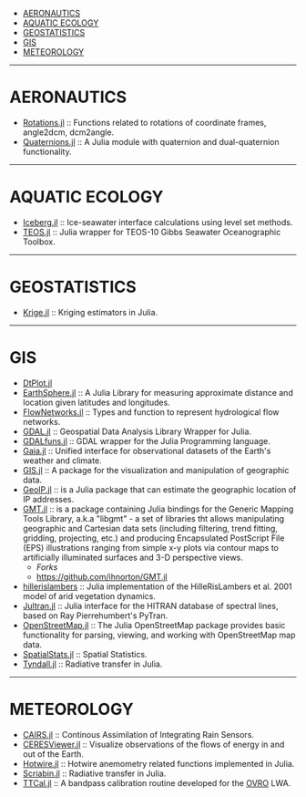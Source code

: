 - [AERONAUTICS](#aeronautics)
- [AQUATIC ECOLOGY](#aquatic-ecology)
- [GEOSTATISTICS](#geostatistics)
- [GIS](#gis)
- [METEOROLOGY](#meteorology)

----

# AERONAUTICS
- [Rotations.jl](https://github.com/ronisbr/Rotations.jl) :: Functions related to rotations of coordinate frames, angle2dcm, dcm2angle.
- [Quaternions.jl](https://github.com/forio/Quaternions.jl) :: A Julia module with quaternion and dual-quaternion functionality.

----

# AQUATIC ECOLOGY
- [Iceberg.jl](https://github.com/njwilson23/Iceberg.jl) :: Ice-seawater interface calculations using level set methods.
- [TEOS.jl](https://github.com/njwilson23/TEOS.jl) :: Julia wrapper for TEOS-10 Gibbs Seawater Oceanographic Toolbox.

----

# GEOSTATISTICS
- [Krige.jl](https://github.com/njwilson23/Krige.jl) :: Kriging estimators in Julia.

----

# GIS 
- [DtPlot.jl](https://github.com/dejakaymac/DtPlot.jl)
- [EarthSphere.jl](https://github.com/cuevasclemente/EarthSphere.jl) :: A Julia Library for measuring approximate distance and location given latitudes and longitudes.
- [FlowNetworks.jl](https://github.com/scheidan/FlowNetworks.jl) :: Types and function to represent hydrological flow networks.
- [GDAL.jl](https://github.com/wkearn/GDAL.jl) :: Geospatial Data Analysis Library Wrapper for Julia.
- [GDALfuns.jl](https://github.com/meggart/GDALfuns.jl) :: GDAL wrapper for the Julia Programming language.
- [Gaia.jl](https://github.com/jsbj/Gaia.jl) :: Unified interface for observational datasets of the Earth's weather and climate.
- [GIS.jl](https://github.com/wkearn/GIS.jl) :: A package for the visualization and manipulation of geographic data.
- [GeoIP.jl](https://github.com/johnmyleswhite/GeoIP.jl) :: is a Julia package that can estimate the geographic location of IP addresses.
- [GMT.jl](https://github.com/joa-quim/GMT.jl) :: is a package containing Julia bindings for the Generic Mapping Tools Library, a.k.a "libgmt" - a set of libraries tht allows manipulating geographic and Cartesian data sets (including filtering, trend fitting, gridding, projecting, etc.) and producing Encapsulated PostScript File (EPS) illustrations ranging from simple x-y plots via contour maps to artificially illuminated surfaces and 3-D perspective views. 
   * *Forks*
   - https://github.com/ihnorton/GMT.jl
- [hillerislambers](https://github.com/wkearn/hillerislambers) :: Julia implementation of the HilleRisLambers et al. 2001 model of arid vegetation dynamics.
- [Jultran.jl](https://github.com/jsbj/Jultran.jl) :: Julia interface for the HITRAN database of spectral lines, based on Ray Pierrehumbert's PyTran.
- [OpenStreetMap.jl](https://github.com/tedsteiner/OpenStreetMap.jl) :: The Julia OpenStreetMap package provides basic functionality for parsing, viewing, and working with OpenStreetMap map data.
- [SpatialStats.jl](https://github.com/dchudz/SpatialStats.jl) :: Spatial Statistics.
- [Tyndall.jl](https://github.com/jsbj/Tyndall.jl) :: Radiative transfer in Julia.

----

# METEOROLOGY
- [CAIRS.jl](https://github.com/scheidan/CAIRS.jl) :: Continous Assimilation of Integrating Rain Sensors.
- [CERESViewer.jl](https://github.com/jsbj/CERESViewer.jl) :: Visualize observations of the flows of energy in and out of the Earth.
- [Hotwire.jl](https://github.com/pjabardo/Hotwire.jl) :: Hotwire anemometry related functions implemented in Julia.
- [Scriabin.jl](https://github.com/jsbj/Scriabin.jl) :: Radiative transfer in Julia.
- [TTCal.jl](https://github.com/mweastwood/TTCal.jl) :: A bandpass calibration routine developed for the [OVRO](https://en.wikipedia.org/wiki/Owens_Valley_Radio_Observatory) LWA.


